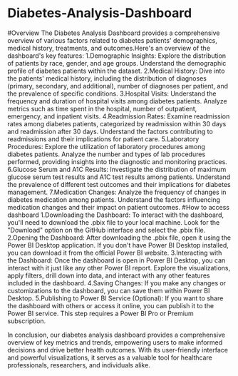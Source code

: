 # Diabetes-Analysis-Dashboard
#Overview
The Diabetes Analysis Dashboard provides a comprehensive overview of various factors related to diabetes patients' demographics, medical history, treatments, and outcomes.Here's an overview of the dashboard's key features:
1.Demographic Insights: Explore the distribution of patients by race, gender, and age groups. Understand the demographic profile of diabetes patients within the dataset.
2.Medical History: Dive into the patients' medical history, including the distribution of diagnoses (primary, secondary, and additional), number of diagnoses per patient, and the prevalence of specific conditions.
3.Hospital Visits: Understand the frequency and duration of hospital visits among diabetes patients. Analyze metrics such as time spent in the hospital, number of outpatient, emergency, and inpatient visits.
4.Readmission Rates: Examine readmission rates among diabetes patients, categorized by readmission within 30 days and readmission after 30 days. Understand the factors contributing to readmissions and their implications for patient care.
5.Laboratory Procedures: Explore the utilization of laboratory procedures among diabetes patients. Analyze the number and types of lab procedures performed, providing insights into the diagnostic and monitoring practices.
6.Glucose Serum and A1C Results: Investigate the distribution of maximum glucose serum test results and A1C test results among patients. Understand the prevalence of different test outcomes and their implications for diabetes management.
7.Medication Changes: Analyze the frequency of changes in diabetes medication among patients. Understand the factors influencing medication changes and their impact on patient outcomes.
#How to access dashboard
1.Downloading the Dashboard: To interact with the dashboard, you'll need to download the .pbix file to your local machine. Look for the "Download" option on the GitHub interface and select the .pbix file.
2.Opening the Dashboard: After downloading the .pbix file, open it using the Power BI Desktop application. If you don't have Power BI Desktop installed, you can download it from the official Power BI website.
3.Interacting with the Dashboard: Once the dashboard is open in Power BI Desktop, you can interact with it just like any other Power BI report. Explore the visualizations, apply filters, drill down into data, and interact with any other features included in the dashboard.
4.Saving Changes: If you make any changes or customizations to the dashboard, you can save them within Power BI Desktop.
5.Publishing to Power BI Service (Optional): If you want to share the dashboard with others or access it online, you can publish it to the Power BI service. This step requires a Power BI Pro or Premium subscription.

In conclusion, our diabetes analysis dashboard provides a comprehensive overview of key metrics and trends, empowering users to make informed decisions and drive better health outcomes. With its user-friendly interface and powerful visualizations, it serves as a valuable tool for healthcare professionals, researchers, and individuals alike.








